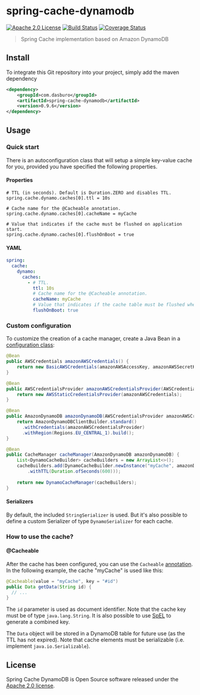 # spring-cache-dynamodb

[![Apache 2.0 License][license-image]][license-url]
[![Build Status](https://www.travis-ci.com/das-buro-am-draht/spring-cache-dynamodb.svg?branch=master)](https://www.travis-ci.com/das-buro-am-draht/spring-cache-dynamodb)
[![Coverage Status](https://coveralls.io/repos/github/das-buro-am-draht/spring-cache-dynamodb/badge.svg)](https://coveralls.io/github/das-buro-am-draht/spring-cache-dynamodb)

> Spring Cache implementation based on Amazon DynamoDB

## Install

To integrate this Git repository into your project, simply add the maven dependency

```xml
<dependency>
    <groupId>com.dasburo</groupId>
    <artifactId>spring-cache-dynamodb</artifactId>
    <version>0.9.6</version>
</dependency>
```

## Usage

### Quick start

There is an autoconfiguration class that will setup a simple key-value cache for you, provided you have specified the following properties.

#### Properties

```properties
# TTL (in seconds). Default is Duration.ZERO and disables TTL.
spring.cache.dynamo.caches[0].ttl = 10s

# Cache name for the @Cacheable annotation.
spring.cache.dynamo.caches[0].cacheName = myCache

# Value that indicates if the cache must be flushed on application start.
spring.cache.dynamo.caches[0].flushOnBoot = true
```

#### YAML

```yaml
spring:
  cache:
    dynamo:
      caches:
        - # TTL.
          ttl: 10s
          # Cache name for the @Cacheable annotation.
          cacheName: myCache
          # Value that indicates if the cache table must be flushed when the application starts.
          flushOnBoot: true
```

### Custom configuration

To customize the creation of a cache manager, create a Java Bean in a [configuration class](http://docs.spring.io/spring-boot/docs/current/reference/html/using-boot-configuration-classes.html):

```java
@Bean
public AWSCredentials amazonAWSCredentials() {
    return new BasicAWSCredentials(amazonAWSAccessKey, amazonAWSSecretKey);
}

@Bean
public AWSCredentialsProvider amazonAWSCredentialsProvider(AWSCredentials amazonAWSCredentials) {
    return new AWSStaticCredentialsProvider(amazonAWSCredentials);
}

@Bean
public AmazonDynamoDB amazonDynamoDB(AWSCredentialsProvider amazonAWSCredentialsProvider) {
    return AmazonDynamoDBClientBuilder.standard()
      .withCredentials(amazonAWSCredentialsProvider)
      .withRegion(Regions.EU_CENTRAL_1).build();
}

@Bean
public CacheManager cacheManager(AmazonDynamoDB amazonDynamoDB) {
    List<DynamoCacheBuilder> cacheBuilders = new ArrayList<>();
    cacheBuilders.add(DynamoCacheBuilder.newInstance("myCache", amazonDynamoDB)
        .withTTL(Duration.ofSeconds(600)));
      
    return new DynamoCacheManager(cacheBuilders);
}
```

#### Serializers

By default, the included `StringSerializer` is used. But it's also possible to define a custom Serializer 
of type `DynamoSerializer` for each cache. 

### How to use the cache?

#### @Cacheable

After the cache has been configured, you can use the `Cacheable` [annotation](http://docs.spring.io/spring/docs/current/spring-framework-reference/html/cache.html). 
In the following example, the cache "myCache" is used like this:

```java
@Cacheable(value = "myCache", key = "#id")
public Data getData(String id) {
  // ...
}
```

The `id` parameter is used as document identifier. 
Note that the cache key must be of type `java.lang.String`.
It is also possible to use [SpEL](https://docs.spring.io/spring/docs/current/spring-framework-reference/core.html#expressions-beandef-annotation-based) to generate a combined key.

The `Data` object will be stored in a DynamoDB table for future use (as the TTL has not expired). 
Note that cache elements must be serializable (i.e. implement `java.io.Serializable`).

## License

Spring Cache DynamoDB is Open Source software released under the [Apache 2.0 license](https://www.apache.org/licenses/LICENSE-2.0.html).

[license-image]: https://img.shields.io/badge/license-Apache%202-blue.svg
[license-url]: http://www.apache.org/licenses/LICENSE-2.0
[travis-image]: https://travis-ci.com/bad-opensource/spring-cache-dynamodb.svg?branch=master
[travis-url]: https://travis-ci.com/bad-opensource/spring-cache-dynamodb
[coveralls-image]: https://coveralls.io/repos/github/bad-opensource/spring-cache-dynamodb/badge.svg
[coveralls-url]: https://coveralls.io/github/bad-opensource/spring-cache-dynamodb
